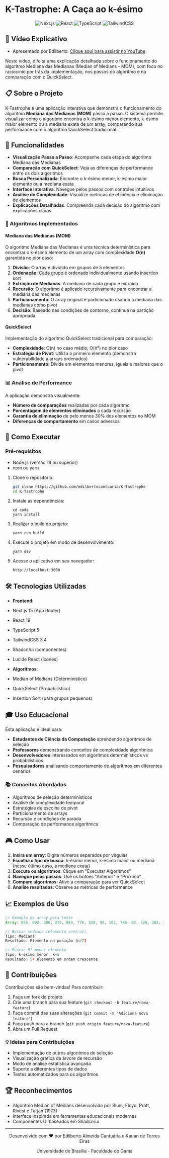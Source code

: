 # K-Tastrophe: A Caça ao k-ésimo

<div align="center">
  <img src="https://img.shields.io/badge/Next.js-15-black?style=for-the-badge&logo=next.js&logoColor=white" alt="Next.js" />
  <img src="https://img.shields.io/badge/React-19-blue?style=for-the-badge&logo=react&logoColor=white" alt="React" />
  <img src="https://img.shields.io/badge/TypeScript-5-blue?style=for-the-badge&logo=typescript&logoColor=white" alt="TypeScript" />
  <img src="https://img.shields.io/badge/TailwindCSS-3.4-38B2AC?style=for-the-badge&logo=tailwind-css&logoColor=white" alt="TailwindCSS" />
</div>

## 🎥 Vídeo Explicativo

- Apresentado por Edilberto: [Clique aqui para assistir no YouTube](https://youtu.be/UYxMdEQIRCk).

Neste vídeo, é feita uma explicação detalhada sobre o funcionamento do algoritmo Mediana das Medianas (Median of Medians - MOM), com foco no raciocínio por trás da implementação, nos passos do algoritmo e na comparação com o QuickSelect.

## 📋 Sobre o Projeto

K-Tastrophe é uma aplicação interativa que demonstra o funcionamento do algoritmo **Mediana das Medianas (MOM)** passo a passo. O sistema permite visualizar como o algoritmo encontra o k-ésimo menor elemento, k-ésimo maior elemento ou a mediana exata de um array, comparando sua performance com o algoritmo QuickSelect tradicional.

## 🎯 Funcionalidades

- **Visualização Passo a Passo**: Acompanhe cada etapa do algoritmo Mediana das Medianas
- **Comparação com QuickSelect**: Veja as diferenças de performance entre os dois algoritmos
- **Busca Personalizada**: Encontre o k-ésimo menor, k-ésimo maior elemento ou a mediana exata
- **Interface Interativa**: Navegue pelos passos com controles intuitivos
- **Análise de Complexidade**: Visualize métricas de eficiência e eliminação de elementos
- **Explicações Detalhadas**: Compreenda cada decisão do algoritmo com explicações claras

### 🧮 Algoritmos Implementados

#### Mediana das Medianas (MOM)

O algoritmo Mediana das Medianas é uma técnica determinística para encontrar o k-ésimo elemento de um array com complexidade **O(n)** garantida no pior caso:

1. **Divisão**: O array é dividido em grupos de 5 elementos
2. **Ordenação**: Cada grupo é ordenado individualmente usando insertion sort
3. **Extração de Medianas**: A mediana de cada grupo é extraída
4. **Recursão**: O algoritmo é aplicado recursivamente para encontrar a mediana das medianas
5. **Particionamento**: O array original é particionado usando a mediana das medianas como pivot
6. **Decisão**: Baseado nas condições de contorno, continua na partição apropriada

#### QuickSelect

Implementação do algoritmo QuickSelect tradicional para comparação:

- **Complexidade**: O(n) no caso médio, O(n²) no pior caso
- **Estratégia de Pivot**: Utiliza o primeiro elemento (demonstra vulnerabilidade a arrays ordenados)
- **Particionamento**: Divide em elementos menores, iguais e maiores que o pivot

### 📊 Análise de Performance

A aplicação demonstra visualmente:

- **Número de comparações** realizadas por cada algoritmo
- **Porcentagem de elementos eliminados** a cada recursão
- **Garantia de eliminação** de pelo menos 30% dos elementos no MOM
- **Diferenças de comportamento** em casos adversos

## 🚀 Como Executar

### Pré-requisitos

- Node.js (versão 18 ou superior)
- npm ou yarn

1. Clone o repositório:

   ```bash
   git clone https://github.com/edilbertocantuaria/K-Tastrophe
   cd K-Tastrophe
   ```

2. Instale as dependências:

   ```shellscript
   cd code
   yarn install
   ```

3. Realizar o build do projeto:

   ```shellscript
   yarn run build
   ```

4. Execute o projeto em modo de desenvolvimento:

   ```shellscript
   yarn dev
   ```

5. Acesse o aplicativo em seu navegador:

   ```plaintext
   http://localhost:3000
   ```

## 🛠️ Tecnologias Utilizadas

- **Frontend**:

- Next.js 15 (App Router)
- React 19
- TypeScript 5
- TailwindCSS 3.4
- Shadcn/ui (componentes)
- Lucide React (ícones)

- **Algoritmos**:

- Median of Medians (Determinístico)
- QuickSelect (Probabilístico)
- Insertion Sort (para grupos pequenos)

## 🎓 Uso Educacional

Esta aplicação é ideal para:

- **Estudantes de Ciência da Computação** aprendendo algoritmos de seleção
- **Professores** demonstrando conceitos de complexidade algorítmica
- **Desenvolvedores** interessados em algoritmos determinísticos vs probabilísticos
- **Pesquisadores** analisando comportamento de algoritmos em diferentes cenários

### 📚 Conceitos Abordados

- Algoritmos de seleção determinísticos
- Análise de complexidade temporal
- Estratégias de escolha de pivot
- Particionamento de arrays
- Recursão e condições de parada
- Comparação de performance algorítmica

## 🎮 Como Usar

1. **Insira um array**: Digite números separados por vírgulas
2. **Escolha o tipo de busca**: k-ésimo menor, k-ésimo maior ou mediana (nesse último caso, a mediana exata)
3. **Execute os algoritmos**: Clique em "Executar Algoritmos"
4. **Navegue pelos passos**: Use os botões "Anterior" e "Próximo"
5. **Compare algoritmos**: Ative a comparação para ver QuickSelect
6. **Analise resultados**: Observe as métricas de performance

## 📈 Exemplos de Uso

```javascript
// Exemplo de array para teste
Array: 856, 692, 306, 215, 884, 776, 538, 98, 162, 785, 62, 320, 303, 333, 40, 123, 569, 504, 844, 453

// Buscar mediana (elemento central)
Tipo: Mediana
Resultado: Elemento na posição ⌈n/2⌉

// Buscar 5º menor elemento
Tipo: k-ésimo menor, k=5
Resultado: 5º elemento em ordem crescente
```

## 🤝 Contribuições

Contribuições são bem-vindas! Para contribuir:

1. Faça um fork do projeto
2. Crie uma branch para sua feature (`git checkout -b feature/nova-feature`)
3. Faça commit das suas alterações (`git commit -m 'Adiciona nova feature'`)
4. Faça push para a branch (`git push origin feature/nova-feature`)
5. Abra um Pull Request

### 💡 Ideias para Contribuições

- Implementação de outros algoritmos de seleção
- Visualização gráfica da árvore de recursão
- Modo de análise estatística avançada
- Suporte a diferentes tipos de dados
- Testes automatizados para os algoritmos

## 🏆 Reconhecimentos

- Algoritmo Median of Medians desenvolvido por Blum, Floyd, Pratt, Rivest e Tarjan (1973)
- Interface inspirada em ferramentas educacionais modernas
- Componentes UI baseados em Shadcn/ui

---

<div align="center">
  <p>Desenvolvido com ❤️ por Edilberto Almeida Cantuária e Kauan de Torres Eiras</p>
  <p>Universidade de Brasília - Faculdade do Gama</p>
</div>
